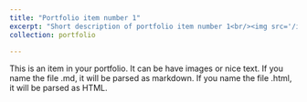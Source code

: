 ```yaml
---
title: "Portfolio item number 1"
excerpt: "Short description of portfolio item number 1<br/><img src='/images/500x300.png'>"
collection: portfolio

---
```


This is an item in your portfolio. It can be have images or nice text. If you name the file .md, it will be parsed as markdown. If you name the file .html, it will be parsed as HTML. 
